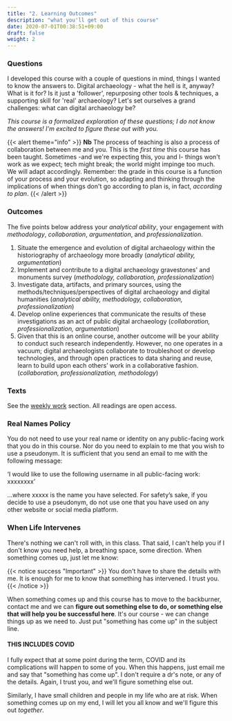 ```yaml
---
title: "2. Learning Outcomes"
description: "what you'll get out of this course"
date: 2020-07-01T00:38:51+09:00
draft: false
weight: 2
---
```

### Questions

I developed this course with a couple of questions in mind, things I wanted to know the answers to. Digital archaeology - what the hell is it, anyway? What is it for? Is it just a 'follower', repurposing other tools & techniques, a supporting skill for 'real' archaeology? Let's set ourselves a grand challenges: what can digital archaeology be?

_This course is a formalized exploration of these questions; I do not know the answers! I'm excited to figure these out with you._

{{< alert theme="info" >}}
**Nb** The process of teaching is also a process of collaboration between me and you. This is the _first time_ this course has been taught. Sometimes -and we're expecting this, you and I- things won't work as we expect; tech might break; the world might impinge too much. We will adapt accordingly. Remember: the grade in this course is a function of your process and your evolution, so adapting and thinking through the implications of when things don't go according to plan is, in fact, _according to plan_.
{{< /alert >}}

### Outcomes

The five points below address your *analytical ability*, your engagement with *methodology*, *collaboration*, *argumentation*, and *professionalization*.

1. Situate the emergence and evolution of digital archaeology within the historiography of archaeology more broadly (*analytical ability, argumentation*)
2. Implement and contribute to a digital archaeology gravestones' and monuments survey (*methodology, collaboration, professionalization*)
3. Investigate data, artifacts, and primary sources, using the methods/techniques/perspectives of digital archaeology and digital humanities (*analytical ability, methodology, collaboration, professionalization*)
4. Develop online experiences that communicate the results of these investigations as an act of public digital archaeology (*collaboration, professionalization, argumentation*)
5.  Given that this is an online course, another outcome will be your ability to conduct such research independently. However, no one operates in a vacuum; digital archaeologists collaborate to troubleshoot or develop technologies, and through open practices to data sharing and reuse, learn to build upon each others’ work in a collaborative fashion. (*collaboration, professionalization, methodology*)

### Texts

See the [weekly work](/week) section. All readings are open access.

### Real Names Policy

You do not need to use your real name or identity on any public-facing work that you do in this course. Nor do you need to explain to me that you wish to use a pseudonym. It is sufficient that you send an email to me with the following message:

‘I would like to use the following username in all public-facing work: xxxxxxxx’

…where xxxxx is the name you have selected. For safety’s sake, if you decide to use a pseudonym, do not use one that you have used on any other website or social media platform.

### When Life Intervenes

There's nothing we can't roll with, in this class. That said, I can't help you if I don't know you need help, a breathing space, some direction. When something comes up, just let me know:

{{< notice success "Important" >}} You don't have to share the details with me. It is enough for me to know that something has intervened. I trust you.
{{< /notice >}}

When something comes up and this course has to move to the backburner, contact me and we can **figure out something else to do, or something else that will help you be successful here**. It's our course - we can change things up as we need to. Just put "something has come up" in the subject line.

#### THIS INCLUDES COVID

I fully expect that at some point during the term, COVID and its complications will happen to some of you. When this happens, just email me and say that "something has come up". I don't require a dr's note, or any of the details. Again, I trust you, and we'll figure something else out.

Similarly, I have small children and people in my life who are at risk. When something comes up on my end, I will let you all know and we'll figure this out _together_.
